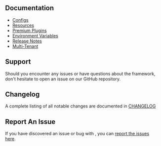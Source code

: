 ## Documentation

- [Configs](/wpframework/configs/)
- [Resources](/wpframework/resources/)
- [Premium Plugins](/wpframework/premium-plugins)
- [Environment Variables](/wpframework/env)
- [Release Notes](/wpframework/changelog/)
- [Multi-Tenant](/wpframework/multi-tenant/)

## Support

Should you encounter any issues or have questions about the framework, don't hesitate to open an issue on our GitHub repository.

## Changelog
A complete listing of all notable changes are documented in [CHANGELOG](/wpframework/changelog/)

## Report An Issue

If you have discovered an issue or bug with , you can [report the issues here](https://github.com/devuri/wpframework/issues).
